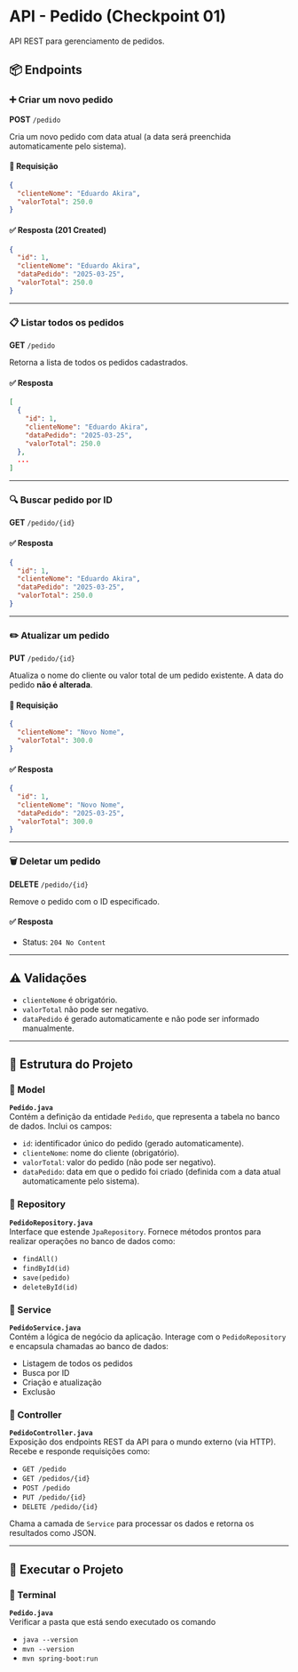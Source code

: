 
# API - Pedido (Checkpoint 01)

API REST para gerenciamento de pedidos.

## 📦 Endpoints

### ➕ Criar um novo pedido

**POST** `/pedido`

Cria um novo pedido com data atual (a data será preenchida automaticamente pelo sistema).

#### 🔸 Requisição

```json
{
  "clienteNome": "Eduardo Akira",
  "valorTotal": 250.0
}
```

#### ✅ Resposta (201 Created)

```json
{
  "id": 1,
  "clienteNome": "Eduardo Akira",
  "dataPedido": "2025-03-25",
  "valorTotal": 250.0
}
```

---

### 📋 Listar todos os pedidos

**GET** `/pedido`

Retorna a lista de todos os pedidos cadastrados.

#### ✅ Resposta

```json
[
  {
    "id": 1,
    "clienteNome": "Eduardo Akira",
    "dataPedido": "2025-03-25",
    "valorTotal": 250.0
  },
  ...
]
```

---

### 🔍 Buscar pedido por ID

**GET** `/pedido/{id}`

#### ✅ Resposta

```json
{
  "id": 1,
  "clienteNome": "Eduardo Akira",
  "dataPedido": "2025-03-25",
  "valorTotal": 250.0
}
```

---

### ✏️ Atualizar um pedido

**PUT** `/pedido/{id}`

Atualiza o nome do cliente ou valor total de um pedido existente. A data do pedido **não é alterada**.

#### 🔸 Requisição

```json
{
  "clienteNome": "Novo Nome",
  "valorTotal": 300.0
}
```

#### ✅ Resposta

```json
{
  "id": 1,
  "clienteNome": "Novo Nome",
  "dataPedido": "2025-03-25",
  "valorTotal": 300.0
}
```

---

### 🗑️ Deletar um pedido

**DELETE** `/pedido/{id}`

Remove o pedido com o ID especificado.

#### ✅ Resposta

- Status: `204 No Content`

---

## ⚠️ Validações

- `clienteNome` é obrigatório.
- `valorTotal` não pode ser negativo.
- `dataPedido` é gerado automaticamente e não pode ser informado manualmente.


---

## 🧱 Estrutura do Projeto

### 📂 Model
**`Pedido.java`**  
Contém a definição da entidade `Pedido`, que representa a tabela no banco de dados. Inclui os campos:
- `id`: identificador único do pedido (gerado automaticamente).
- `clienteNome`: nome do cliente (obrigatório).
- `valorTotal`: valor do pedido (não pode ser negativo).
- `dataPedido`: data em que o pedido foi criado (definida com a data atual automaticamente pelo sistema).

### 📂 Repository
**`PedidoRepository.java`**  
Interface que estende `JpaRepository`. Fornece métodos prontos para realizar operações no banco de dados como:
- `findAll()`
- `findById(id)`
- `save(pedido)`
- `deleteById(id)`

### 📂 Service
**`PedidoService.java`**  
Contém a lógica de negócio da aplicação. Interage com o `PedidoRepository` e encapsula chamadas ao banco de dados:
- Listagem de todos os pedidos
- Busca por ID
- Criação e atualização
- Exclusão

### 📂 Controller
**`PedidoController.java`**  
Exposição dos endpoints REST da API para o mundo externo (via HTTP). Recebe e responde requisições como:
- `GET /pedido`
- `GET /pedidos/{id}`
- `POST /pedido`
- `PUT /pedido/{id}`
- `DELETE /pedido/{id}`

Chama a camada de `Service` para processar os dados e retorna os resultados como JSON.


---

## 🧱 Executar o Projeto

### 📂 Terminal
**`Pedido.java`**  
Verificar a pasta que está sendo executado os comando

- `java --version`
- `mvn --version`
- `mvn spring-boot:run`